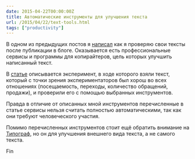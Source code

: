 ```yaml
---
date: 2015-04-22T00:00:00Z
title: Автоматические инструменты для улучшения текста
url: /2015/04/22/text-tools.html
tags: ["productivity"]
---
```


В одном из предыдущих постов я [написал](/2015/03/06/spellcheck.html)
как я проверяю свои тексты после публикации в блоге. Оказывается
есть профессиональные сервисы и программы для копирайтеров,
цель которых улучшить написанный текст.

В [статье](https://siliconrus.com/2015/04/content-services/)
описывается эксперимент, в ходе которого взяли текст,
который с точки зрения экспериментаторов был хорош во всех отношениях
(посещаемость, переходы, количество обращений, продажи),
и проверили его с помощью выбранных инструментов.

Правда в отличие от описанных мной инструментов перечисленные
в статье сервисы нельзя считать полностью автоматическими,
так как они требуют человеческого участия.

Помимо перечисленных инструментов стоит ещё обратить внимание на
[Типограф](https://www.artlebedev.ru/tools/typograf/), но он
для улучшения внешнего вида текста, а не самого текста.

Fin
